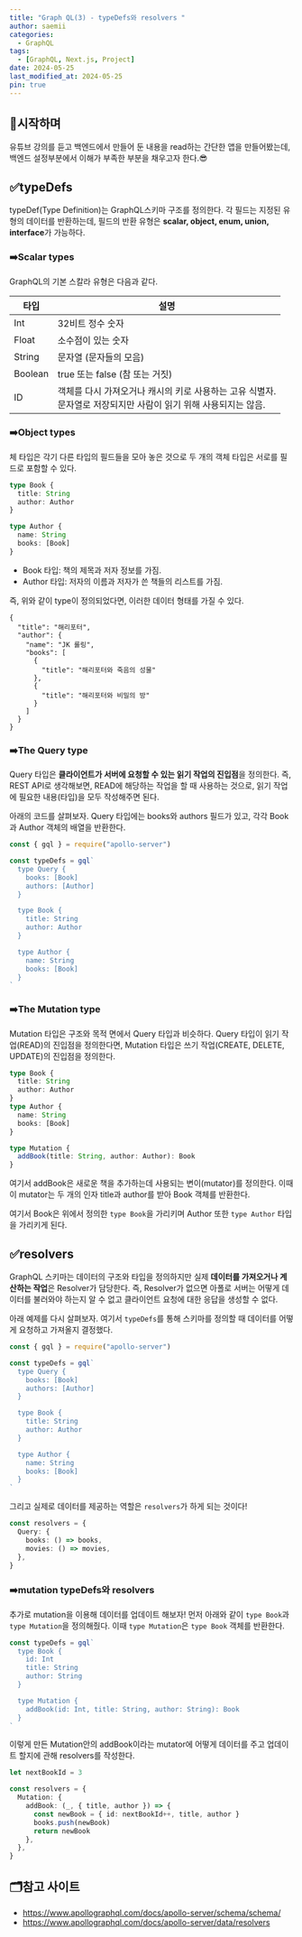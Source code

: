 ```yaml
---
title: "Graph QL(3) - typeDefs와 resolvers "
author: saemii
categories:
  - GraphQL
tags:
  - [GraphQL, Next.js, Project]
date: 2024-05-25
last_modified_at: 2024-05-25
pin: true
---
```


## 📌시작하며

유튜브 강의를 듣고 백엔드에서 만들어 둔 내용을 read하는 간단한 앱을 만들어봤는데, 백엔드 설정부분에서 이해가 부족한 부분을 채우고자 한다.😎

## ✅typeDefs

typeDef(Type Definition)는 GraphQL스키마 구조를 정의한다. 각 필드는 지정된 유형의 데이터를 반환하는데, 필드의 반환 유형은 **scalar, object, enum, union, interface**가 가능하다.

### ➡️Scalar types

GraphQL의 기본 스칼라 유형은 다음과 같다.

| 타입    | 설명                                                                                                                |
| ------- | ------------------------------------------------------------------------------------------------------------------- |
| Int     | 32비트 정수 숫자                                                                                                    |
| Float   | 소수점이 있는 숫자                                                                                                  |
| String  | 문자열 (문자들의 모음)                                                                                              |
| Boolean | true 또는 false (참 또는 거짓)                                                                                      |
| ID      | 객체를 다시 가져오거나 캐시의 키로 사용하는 고유 식별자.<br/> 문자열로 저장되지만 사람이 읽기 위해 사용되지는 않음. |

### ➡️Object types

체 타입은 각기 다른 타입의 필드들을 모아 놓은 것으로 두 개의 객체 타입은 서로를 필드로 포함할 수 있다.

```typescript
type Book {
  title: String
  author: Author
}

type Author {
  name: String
  books: [Book]
}
```

- Book 타입: 책의 제목과 저자 정보를 가짐.
- Author 타입: 저자의 이름과 저자가 쓴 책들의 리스트를 가짐.

즉, 위와 같이 type이 정의되었다면, 이러한 데이터 형태를 가질 수 있다.

```
{
  "title": "해리포터",
  "author": {
    "name": "JK 롤링",
    "books": [
      {
        "title": "해리포터와 죽음의 성물"
      },
      {
        "title": "해리포터와 비밀의 방"
      }
    ]
  }
}
```

### ➡️The Query type

Query 타입은 **클라이언트가 서버에 요청할 수 있는 읽기 작업의 진입점**을 정의한다. 즉, REST API로 생각해보면, READ에 해당하는 작업을 할 때 사용하는 것으로, 읽기 작업에 필요한 내용(타입)을 모두 작성해주면 된다.

아래의 코드를 살펴보자. Query 타입에는 books와 authors 필드가 있고, 각각 Book과 Author 객체의 배열을 반환한다.

```typescript
const { gql } = require("apollo-server")

const typeDefs = gql`
  type Query {
    books: [Book]
    authors: [Author]
  }

  type Book {
    title: String
    author: Author
  }

  type Author {
    name: String
    books: [Book]
  }
`
```

### ➡️The Mutation type

Mutation 타입은 구조와 목적 면에서 Query 타입과 비슷하다. Query 타입이 읽기 작업(READ)의 진입점을 정의한다면, Mutation 타입은 쓰기 작업(CREATE, DELETE, UPDATE)의 진입점을 정의한다.

```typescript
type Book {
  title: String
  author: Author
}
type Author {
  name: String
  books: [Book]
}

type Mutation {
  addBook(title: String, author: Author): Book
}
```

여기서 addBook은 새로운 책을 추가하는데 사용되는 변이(mutator)를 정의한다. 이때 이 mutator는 두 개의 인자 title과 author를 받아 Book 객체를 반환한다.

여기서 Book은 위에서 정의한 `type Book`을 가리키며 Author 또한 `type Author` 타입을 가리키게 된다.

## ✅resolvers

GraphQL 스키마는 데이터의 구조와 타입을 정의하지만 실제 **데이터를 가져오거나 계산하는 작업**은 Resolver가 담당한다.
즉, Resolver가 없으면 아폴로 서버는 어떻게 데이터를 불러와야 하는지 알 수 없고 클라이언트 요청에 대한 응답을 생성할 수 없다.

아래 예제를 다시 살펴보자. 여기서 `typeDefs`를 통해 스키마를 정의할 때 데이터를 어떻게 요청하고 가져올지 결정했다.

```typescript
const { gql } = require("apollo-server")

const typeDefs = gql`
  type Query {
    books: [Book]
    authors: [Author]
  }

  type Book {
    title: String
    author: Author
  }

  type Author {
    name: String
    books: [Book]
  }
`
```

그리고 실제로 데이터를 제공하는 역할은 `resolvers`가 하게 되는 것이다!

```typescript
const resolvers = {
  Query: {
    books: () => books,
    movies: () => movies,
  },
}
```

### ➡️mutation typeDefs와 resolvers

추가로 mutation을 이용해 데이터를 업데이트 해보자! 먼저 아래와 같이 `type Book`과 `type Mutation`을 정의해줬다. 이때 `type Mutation`은 `type Book` 객체를 반환한다.

```typescript
const typeDefs = gql`
  type Book {
    id: Int
    title: String
    author: String
  }

  type Mutation {
    addBook(id: Int, title: String, author: String): Book
  }
`
```

이렇게 만든 Mutation안의 addBook이라는 mutator에 어떻게 데이터를 주고 업데이트 할지에 관해 resolvers를 작성한다.

```typescript
let nextBookId = 3

const resolvers = {
  Mutation: {
    addBook: (_, { title, author }) => {
      const newBook = { id: nextBookId++, title, author }
      books.push(newBook)
      return newBook
    },
  },
}
```

## 🗂️참고 사이트

- <https://www.apollographql.com/docs/apollo-server/schema/schema/>
- <https://www.apollographql.com/docs/apollo-server/data/resolvers>
